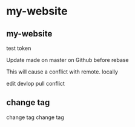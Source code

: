 # my-website
## my-website
test token

Update made on master on Github before rebase

This will cause a conflict with remote. locally

edit devlop pull conflict

## change tag
change tag change tag